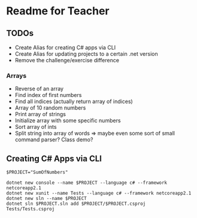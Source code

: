 # Readme for Teacher

## TODOs

* Create Alias for creating C# apps via CLI
* Create Alias for updating projects to a certain .net version
* Remove the challenge/exercise difference

### Arrays

* Reverse of an array
* Find index of first numbers
* Find all indices (actually return array of indices)
* Array of 10 random numbers
* Print array of strings
* Initialize array with some specific numbers
* Sort array of ints
* Split string into array of words => maybe even some sort of small command parser? Class demo?

## Creating C# Apps via CLI

```shell
$PROJECT="SumOfNumbers"

dotnet new console --name $PROJECT --language c# --framework netcoreapp2.1
dotnet new xunit --name Tests --language c# --framework netcoreapp2.1
dotnet new sln --name $PROJECT
dotnet sln $PROJECT.sln add $PROJECT/$PROJECT.csproj Tests/Tests.csproj
```
